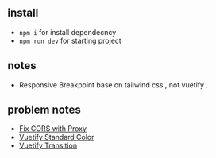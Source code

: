 ## install
- `npm i` for install dependecncy
- `npm run dev` for starting project

## notes
- Responsive Breakpoint base on tailwind css , not vuetify .

## problem notes
- [Fix CORS with Proxy](https://vitejs.dev/config/server-options.html#server-proxy)
- [Vuetify Standard Color](https://stackoverflow.com/questions/52258669/how-to-change-the-text-color-of-a-vuetify-button)
- [Vuetify Transition](https://www.youtube.com/watch?v=z9DxKjnpjnI)
